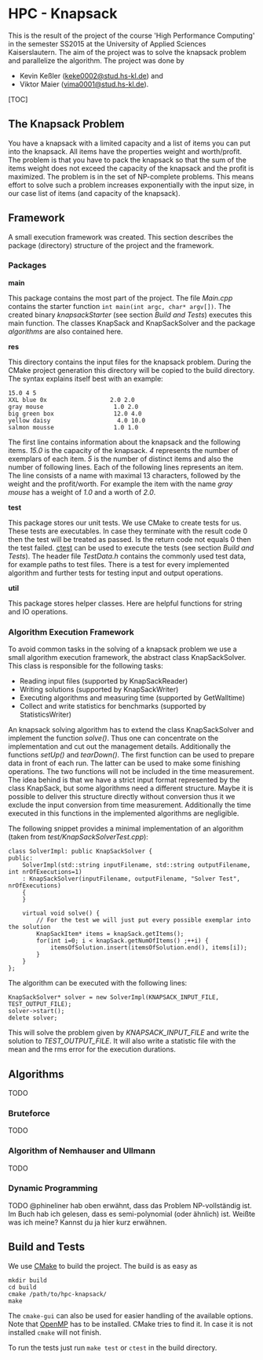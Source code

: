 # HPC - Knapsack #

This is the result of the project of the course 'High Performance Computing' in the semester SS2015 at the University of Applied Sciences Kaiserslautern. The aim of the project was to solve the knapsack problem and parallelize the algorithm. The project was done by

* Kevin Keßler (keke0002@stud.hs-kl.de) and
* Viktor Maier (vima0001@stud.hs-kl.de).

[TOC]

## The Knapsack Problem ##
You have a knapsack with a limited capacity and a list of items you can put into the knapsack. All items have the properties weight and worth/profit. The problem is that you have to pack the knapsack so that the sum of the items weight does not exceed the capacity of the knapsack and the profit is maximized. The problem is in the set of NP-complete problems. This means effort to solve such a problem increases exponentially with the input size, in our case list of items (and capacity of the knapsack).

## Framework ##
A small execution framework was created. This section describes the package (directory) structure of the project and the framework.

### Packages ###
**main**

This package contains the most part of the project. The file *Main.cpp* contains the starter function `int main(int argc, char* argv[])`. The created binary *knapsackStarter* (see section *Build and Tests*) executes this main function. The classes KnapSack and KnapSackSolver and the package *algorithms* are also contained here.

**res**

This directory contains the input files for the knapsack problem. During the CMake project generation this directory will be copied to the build directory. The syntax explains itself best with an example:
~~~
15.0 4 5
XXL blue 0x                  2.0 2.0
gray mouse                    1.0 2.0
big green box                 12.0 4.0
yellow daisy                   4.0 10.0
salmon mousse                 1.0 1.0
~~~
The first line contains information about the knapsack and the following items. *15.0* is the capacity of the knapsack. *4* represents the number of exemplars of each item. *5* is the number of distinct items and also the number of following lines. Each of the following lines represents an item. The line consists of a name with maximal 13 characters, followed by the weight and the profit/worth. For example the item with the name *gray mouse* has a weight of *1.0* and a worth of *2.0*.

**test**

This package stores our unit tests. We use CMake to create tests for us. These tests are executables. In case they terminate with the result code 0 then the test will be treated as passed. Is the return code not equals 0 then the test failed. [ctest](http://www.cmake.org/Wiki/CMake/Testing_With_CTest) can be used to execute the tests (see section *Build and Tests*). The header file *TestData.h* contains the commonly used test data, for example paths to test files. There is a test for every implemented algorithm and further tests for testing input and output operations.

**util**

This package stores helper classes. Here are helpful functions for string and IO operations.

### Algorithm Execution Framework ###
To avoid common tasks in the solving of a knapsack problem we use a small algorithm execution framework, the abstract class KnapSackSolver. This class is responsible for the following tasks:

* Reading input files (supported by KnapSackReader)
* Writing solutions (supported by KnapSackWriter)
* Executing algorithms and measuring time  (supported by GetWalltime)
* Collect and write statistics for benchmarks  (supported by StatisticsWriter)

An knapsack solving algorithm has to extend the class KnapSackSolver and implement the function *solve()*. Thus one can concentrate on the implementation and cut out the management details. Additionally the functions *setUp()* and *tearDown()*. The first function can be used to prepare data in front of each run. The latter can be used to make some finishing operations. The two functions will not be included in the time measurement. The idea behind is that we have a strict input format represented by the class KnapSack, but some algorithms need a different structure. Maybe it is possible to deliver this structure directly without conversion thus it we exclude the input conversion from time measurement. Additionally the time executed in this functions in the implemented algorithms are negligible.

The following snippet provides a minimal implementation of an algorithm (taken from *test/KnapSackSolverTest.cpp*):

~~~{.cpp}
class SolverImpl: public KnapSackSolver {
public:
	SolverImpl(std::string inputFilename, std::string outputFilename, int nrOfExecutions=1)
	: KnapSackSolver(inputFilename, outputFilename, "Solver Test", nrOfExecutions)
	{
	}

	virtual void solve() {
		// For the test we will just put every possible exemplar into the solution
		KnapSackItem* items = knapSack.getItems();
		for(int i=0; i < knapSack.getNumOfItems() ;++i) {
			itemsOfSolution.insert(itemsOfSolution.end(), items[i]);
		}
	}
};
~~~

The algorithm can be executed with the following lines:
~~~{.cpp}
KnapSackSolver* solver = new SolverImpl(KNAPSACK_INPUT_FILE, TEST_OUTPUT_FILE);
solver->start();
delete solver;
~~~

This will solve the problem given by *KNAPSACK_INPUT_FILE* and write the solution to *TEST_OUTPUT_FILE*. It will also write a statistic file with the mean and the rms error for the execution durations.

## Algorithms ##
TODO

### Bruteforce ###
TODO

### Algorithm of Nemhauser and Ullmann ###
TODO

### Dynamic Programming ###
TODO
@phineliner hab oben erwähnt, dass das Problem NP-vollständig ist. Im Buch hab ich gelesen, dass es semi-polynomial (oder ähnlich) ist. Weißte was ich meine? Kannst du ja hier kurz erwähnen.

## Build and Tests ##
We use [CMake](http://www.cmake.org/) to build the project. The build is as easy as

~~~{.sh}
mkdir build
cd build
cmake /path/to/hpc-knapsack/
make
~~~

The `cmake-gui` can also be used for easier handling of the available options.
Note that [OpenMP](http://openmp.org/wp/) has to be installed. CMake tries to find it. In case it is not installed `cmake` will not finish.

To run the tests just run `make test` or `ctest` in the build directory.
